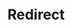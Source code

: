 ﻿---
layout: src/layouts/Redirect.astro
title: Redirect
redirect: https://octopus.com/docs/octopus-rest-api/cli/octopus-space-delete
pubDate:  2023-01-01
navSearch: false
navSitemap: false
navMenu: false
---
